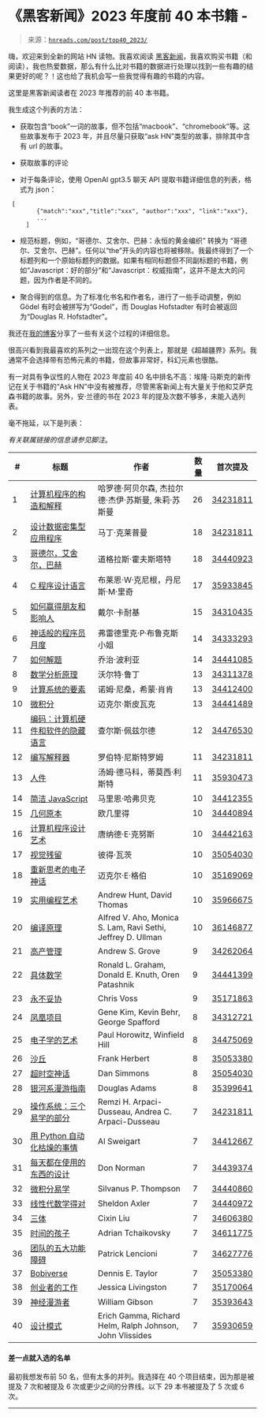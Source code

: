 <!--yml

分类：未分类

日期：2024-05-27 14:51:05

-->

# 《黑客新闻》2023 年度前 40 本书籍 -

> 来源：[`hnreads.com/post/top40_2023/`](https://hnreads.com/post/top40_2023/)

嗨，欢迎来到全新的网站 HN 读物。我喜欢阅读 [黑客新闻](https://news.ycombinator.com/)，我喜欢购买书籍（和阅读），我也热爱数据，那么有什么比对书籍的数据进行处理以找到一些有趣的结果更好的呢？！这也给了我机会写一些我觉得有趣的书籍的内容。

这里是黑客新闻读者在 2023 年推荐的前 40 本书籍。

我生成这个列表的方法：

+   获取包含“book”一词的故事，但不包括“macbook”、“chromebook”等。这些故事发布于 2023 年，并且尽量只获取“ask HN”类型的故事，排除其中含有 url 的故事。

+   获取故事的评论

+   对于每条评论，使用 OpenAI gpt3.5 聊天 API 提取书籍详细信息的列表，格式为 json：

```
 [
 	 	{"match":"xxx","title":"xxx", "author":"xxx", "link":"xxx"},
 	 	...
 	 ] 
```

+   规范标题，例如，“哥德尔、艾舍尔、巴赫：永恒的黄金编织” 转换为 “哥德尔、艾舍尔、巴赫”。任何以“the”开头的内容也将被移除。我最终得到了一个标题列和一个原始标题列的数据。如果有相同标题但不同副标题的书籍，例如“Javascript：好的部分”和“Javascript：权威指南”，这并不是太大的问题，因为作者是不同的。

+   聚合得到的信息。为了标准化书名和作者名，进行了一些手动调整，例如 Gödel 有时会被拼写为“Godel”，而 Douglas Hofstadter 有时会被返回为“Douglas R. Hofstadter”。

我还在[我的博客](https://blog.reyem.dev/post/extracting_hn_book_recommendations_with_chatgpt_vol_ii/)分享了一些有关这个过程的详细信息。

很高兴看到我最喜欢的系列之一出现在这个列表上，那就是《超越疆界》系列。我通常不会选择带有恐怖元素的书籍，但故事非常好，科幻元素也很酷。

有一对具有争议性的人物在 2023 年度前 40 名中排名不高：埃隆·马斯克的新传记在关于书籍的“Ask HN”中没有被推荐，尽管黑客新闻上有大量关于他和艾萨克森书籍的故事。另外，安·兰德的书在 2023 年的提及次数不够多，未能入选列表。

毫不拖延，以下是列表：

*有关联属链接的信息请参见脚注*。

| # | 标题 | 作者 | 数量 | 首次提及 |
| --- | --- | --- | --- | --- |
| 1 | [计算机程序的构造和解释](https://www.amazon.com/dp/0262510871?tag=reyemdev0f-20) | 哈罗德·阿贝尔森, 杰拉尔德·杰伊·苏斯曼, 朱莉·苏斯曼 | 26 | [34231811](https://news.ycombinator.com/item?id=34231811) |
| 2 | [设计数据密集型应用程序](https://www.amazon.com/dp/1449373321?tag=reyemdev0f-20) | 马丁·克莱普曼 | 18 | [34231811](https://news.ycombinator.com/item?id=34231811) |
| 3 | [哥德尔，艾舍尔，巴赫](https://www.amazon.com/dp/0465026567?tag=reyemdev0f-20) | 道格拉斯·霍夫斯塔特 | 18 | [34440923](https://news.ycombinator.com/item?id=34440923) |
| 4 | [C 程序设计语言](https://www.amazon.com/dp/0131103628?tag=reyemdev0f-20) | 布莱恩·W·克尼根，丹尼斯·M·里奇 | 17 | [35933845](https://news.ycombinator.com/item?id=35933845) |
| 5 | [如何赢得朋友和影响人](https://www.amazon.com/dp/0671027034?tag=reyemdev0f-20) | 戴尔·卡耐基 | 15 | [34310435](https://news.ycombinator.com/item?id=34310435) |
| 6 | [神话般的程序员月度](https://www.amazon.com/dp/B00B8USS14?tag=reyemdev0f-20) | 弗雷德里克·P·布鲁克斯小姐 | 14 | [34333293](https://news.ycombinator.com/item?id=34333293) |
| 7 | [如何解题](https://www.amazon.com/dp/069111966X?tag=reyemdev0f-20) | 乔治·波利亚 | 14 | [34441085](https://news.ycombinator.com/item?id=34441085) |
| 8 | [数学分析原理](https://www.amazon.com/dp/0070856133?tag=reyemdev0f-20) | 沃尔特·鲁丁 | 13 | [34311378](https://news.ycombinator.com/item?id=34311378) |
| 9 | [计算系统的要素](https://www.amazon.com/dp/0262640686?tag=reyemdev0f-20) | 诺姆·尼桑，希蒙·肖肯 | 13 | [34412400](https://news.ycombinator.com/item?id=34412400) |
| 10 | [微积分](https://www.amazon.com/dp/0914098918?tag=reyemdev0f-20) | 迈克尔·斯皮瓦克 | 13 | [34441489](https://news.ycombinator.com/item?id=34441489) |
| 11 | [编码：计算机硬件和软件的隐藏语言](https://www.amazon.com/dp/0735611319?tag=reyemdev0f-20) | 查尔斯·佩兹尔德 | 12 | [34476530](https://news.ycombinator.com/item?id=34476530) |
| 12 | [编写解释器](https://www.amazon.com/dp/0990582930?tag=reyemdev0f-20) | 罗伯特·尼斯特罗姆 | 11 | [34231811](https://news.ycombinator.com/item?id=34231811) |
| 13 | [人件](https://www.amazon.com/dp/0321934113?tag=reyemdev0f-20) | 汤姆·德马科，蒂莫西·利斯特 | 11 | [35930473](https://news.ycombinator.com/item?id=35930473) |
| 14 | [简洁 JavaScript](https://www.amazon.com/dp/1593279507?tag=reyemdev0f-20) | 马里恩·哈弗贝克 | 10 | [34412355](https://news.ycombinator.com/item?id=34412355) |
| 15 | [几何原本](https://www.amazon.com/dp/1888009187?tag=reyemdev0f-20) | 欧几里得 | 10 | [34440894](https://news.ycombinator.com/item?id=34440894) |
| 16 | [计算机程序设计艺术](https://www.amazon.com/dp/020103803X?tag=reyemdev0f-20) | 唐纳德·E·克努斯 | 10 | [34442163](https://news.ycombinator.com/item?id=34442163) |
| 17 | [视觉残留](https://www.amazon.com/dp/0765319640?tag=reyemdev0f-20) | 彼得·瓦茨 | 10 | [35054030](https://news.ycombinator.com/item?id=35054030) |
| 18 | [重新思考的电子神话](https://www.amazon.com/dp/0887307280?tag=reyemdev0f-20) | 迈克尔·E·格伯 | 10 | [35169069](https://news.ycombinator.com/item?id=35169069) |
| 19 | [实用编程艺术](https://www.amazon.com/dp/0135957052?tag=reyemdev0f-20) | Andrew Hunt, David Thomas | 10 | [35966675](https://news.ycombinator.com/item?id=35966675) |
| 20 | [编译原理](https://www.amazon.com/dp/8131721019?tag=reyemdev0f-20) | Alfred V. Aho, Monica S. Lam, Ravi Sethi, Jeffrey D. Ullman | 10 | [36146877](https://news.ycombinator.com/item?id=36146877) |
| 21 | [高产管理](https://www.amazon.com/dp/0679762884?tag=reyemdev0f-20) | Andrew S. Grove | 9 | [34262064](https://news.ycombinator.com/item?id=34262064) |
| 22 | [具体数学](https://www.amazon.com/dp/B00NPN0U86?tag=reyemdev0f-20) | Ronald L. Graham, Donald E. Knuth, Oren Patashnik | 9 | [34441399](https://news.ycombinator.com/item?id=34441399) |
| 23 | [永不妥协](https://www.amazon.com/dp/0062407805?tag=reyemdev0f-20) | Chris Voss | 9 | [35171863](https://news.ycombinator.com/item?id=35171863) |
| 24 | [凤凰项目](https://www.amazon.com/dp/1942788290?tag=reyemdev0f-20) | Gene Kim, Kevin Behr, George Spafford | 8 | [34312721](https://news.ycombinator.com/item?id=34312721) |
| 25 | [电子学的艺术](https://www.amazon.com/dp/0521809266?tag=reyemdev0f-20) | Paul Horowitz, Winfield Hill | 8 | [34475069](https://news.ycombinator.com/item?id=34475069) |
| 26 | [沙丘](https://www.amazon.com/dp/0441013597?tag=reyemdev0f-20) | Frank Herbert | 8 | [35053380](https://news.ycombinator.com/item?id=35053380) |
| 27 | [超时空神话](https://www.amazon.com/dp/0553283685?tag=reyemdev0f-20) | Dan Simmons | 8 | [35054030](https://news.ycombinator.com/item?id=35054030) |
| 28 | [银河系漫游指南](https://www.amazon.com/Complete-Hitchhikers-Guide-Galaxy-Boxset/dp/1529044197?tag=reyemdev0f-20) | Douglas Adams | 8 | [35399641](https://news.ycombinator.com/item?id=35399641) |
| 29 | [操作系统：三个易学的部分](https://www.amazon.com/dp/198508659X?tag=reyemdev0f-20) | Remzi H. Arpaci-Dusseau, Andrea C. Arpaci-Dusseau | 7 | [34231811](https://news.ycombinator.com/item?id=34231811) |
| 30 | [用 Python 自动化枯燥的事情](https://www.amazon.com/dp/1593275994?tag=reyemdev0f-20) | Al Sweigart | 7 | [34412667](https://news.ycombinator.com/item?id=34412667) |
| 31 | [每天都在使用的东西的设计](https://www.amazon.com/dp/0465050654?tag=reyemdev0f-20) | Don Norman | 7 | [34439374](https://news.ycombinator.com/item?id=34439374) |
| 32 | [微积分易学](https://www.amazon.com/dp/B09MYWWBDC?tag=reyemdev0f-20) | Silvanus P. Thompson | 7 | [34440860](https://news.ycombinator.com/item?id=34440860) |
| 33 | [线性代数学得对](https://www.amazon.com/dp/3031410254?tag=reyemdev0f-20) | Sheldon Axler | 7 | [34440972](https://news.ycombinator.com/item?id=34440972) |
| 34 | [三体](https://www.amazon.com/dp/0765382032?tag=reyemdev0f-20) | Cixin Liu | 7 | [34606380](https://news.ycombinator.com/item?id=34606380) |
| 35 | [时间的孩子](https://www.amazon.com/dp/B06ZXTHNSJ?tag=reyemdev0f-20) | Adrian Tchaikovsky | 7 | [34611775](https://news.ycombinator.com/item?id=34611775) |
| 36 | [团队的五大功能障碍](https://www.amazon.com/dp/8126522747?tag=reyemdev0f-20) | Patrick Lencioni | 7 | [34627776](https://news.ycombinator.com/item?id=34627776) |
| 37 | [Bobiverse](https://www.amazon.com/dp/1680680595?tag=reyemdev0f-20) | Dennis E. Taylor | 7 | [35053380](https://news.ycombinator.com/item?id=35053380) |
| 38 | [创业者的工作](https://www.amazon.com/dp/B092RC56HW?tag=reyemdev0f-20) | Jessica Livingston | 7 | [35170064](https://news.ycombinator.com/item?id=35170064) |
| 39 | [神经漫游者](https://www.amazon.com/Complete-Collection-William-Neuromancer-Overdrive/dp/1473233968?tag=reyemdev0f-20) | William Gibson | 7 | [35393643](https://news.ycombinator.com/item?id=35393643) |
| 40 | [设计模式](https://www.amazon.com/dp/0201633612?tag=reyemdev0f-20) | Erich Gamma, Richard Helm, Ralph Johnson, John Vlissides | 7 | [35930659](https://news.ycombinator.com/item?id=35930659) |

#### 差一点就入选的名单

最初我想发布前 50 名，但有太多的并列。我选择在 40 个项目结束，因为那是被提及 7 次和被提及 6 次或更少之间的分界线。以下 29 本书被提及了 5 次或 6 次。

* * *
